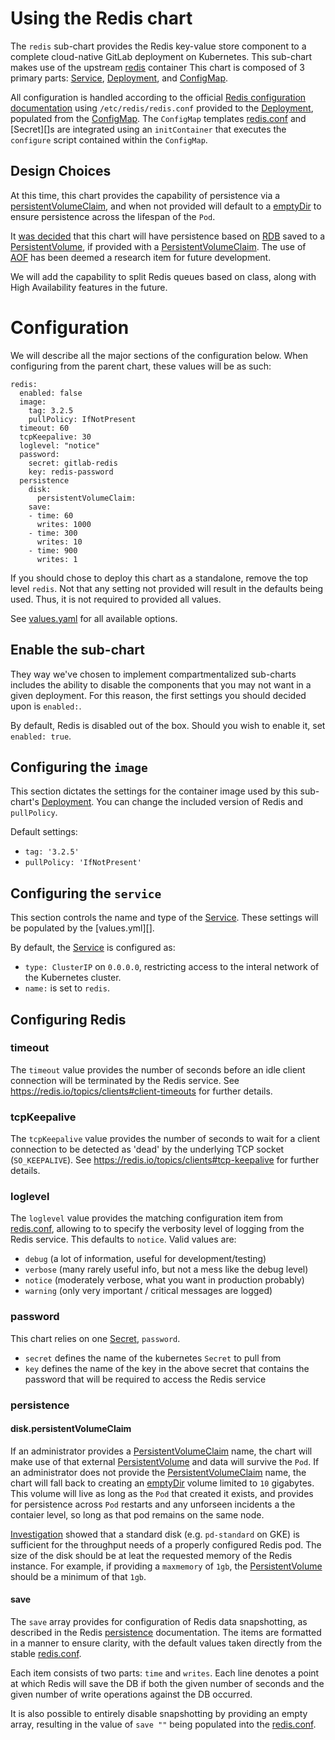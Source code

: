 # Using the Redis chart

The `redis` sub-chart provides the Redis key-value store component to a complete cloud-native GitLab deployment on Kubernetes. This sub-chart makes use of the upstream [redis][] container This chart is composed of 3 primary parts: [Service][], [Deployment][], and [ConfigMap][].

All configuration is handled according to the official [Redis configuration documentation][redis-config-docs] using `/etc/redis/redis.conf` provided to the [Deployment][], populated from the [ConfigMap][]. The `ConfigMap` templates [redis.conf][] and [Secret][]s are integrated using an `initContainer` that executes the `configure` script contained within the `ConfigMap`.

## Design Choices

At this time, this chart provides the capability of persistence via a [persistentVolumeClaim][], and when not provided will default to a [emptyDir][] to ensure persistence across the lifespan of the `Pod`.

It [was decided][issue-112] that this chart will have persistence based on [RDB][persistence] saved to a [PersistentVolume][], if provided with a [PersistentVolumeClaim][]. The use of [AOF][persistence] has been deemed a research item for future development.

We will add the capability to split Redis queues based on class, along with High Availability features in the future.

# Configuration

We will describe all the major sections of the configuration below. When configuring from the parent chart, these values will be as such:

```
redis:
  enabled: false
  image:
    tag: 3.2.5
    pullPolicy: IfNotPresent
  timeout: 60
  tcpKeepalive: 30
  loglevel: "notice"
  password:
    secret: gitlab-redis
    key: redis-password
  persistence
    disk:
      persistentVolumeClaim:
    save:
    - time: 60
      writes: 1000
    - time: 300
      writes: 10
    - time: 900
      writes: 1
```

If you should chose to deploy this chart as a standalone, remove the top level `redis`. Not that any setting not provided will result in the defaults being used. Thus, it is not required to provided all values.

See [values.yaml][] for all available options.

## Enable the sub-chart

They way we've chosen to implement compartmentalized sub-charts includes the ability to disable the components that you may not want in a given deployment. For this reason, the first settings you should decided upon is `enabled:`.

By default, Redis is disabled out of the box. Should you wish to enable it, set `enabled: true`.

## Configuring the `image`

This section dictates the settings for the container image used by this sub-chart's [Deployment][]. You can change the included version of Redis and `pullPolicy`.

Default settings:
- `tag: '3.2.5'`
- `pullPolicy: 'IfNotPresent'`

## Configuring the `service`

This section controls the name and type of the [Service][]. These settings will
be populated by the [values.yml][].

By default, the [Service][] is configured as:
- `type: ClusterIP` on `0.0.0.0`, restricting access to the interal network of the Kubernetes cluster.
- `name:` is set to `redis`.

## Configuring Redis

### timeout

The `timeout` value provides the number of seconds before an idle client connection will be terminated by the Redis service. See https://redis.io/topics/clients#client-timeouts for further details.

### tcpKeepalive

The `tcpKeepalive` value provides the number of seconds to wait for a client connection to be detected as 'dead' by the underlying TCP socket (`SO_KEEPALIVE`). See https://redis.io/topics/clients#tcp-keepalive for further details.

### loglevel

The `loglevel` value provides the matching configuration item from [redis.conf][], allowing to to specify the verbosity level of logging from the Redis service. This defaults to `notice`. Valid values are:
- `debug` (a lot of information, useful for development/testing)
- `verbose` (many rarely useful info, but not a mess like the debug level)
- `notice` (moderately verbose, what you want in production probably)
- `warning` (only very important / critical messages are logged)

### password

This chart relies on one [Secret][kubernetes-secret], `password`.
- `secret` defines the name of the kubernetes `Secret` to pull from
- `key` defines the name of the key in the above secret that contains the password that will be required to access the Redis service

### persistence

#### disk.persistentVolumeClaim

If an administrator provides a [PersistentVolumeClaim][] name, the chart will make use of that external [PersistentVolume][] and data will survive the `Pod`. If an administrator does not provide the [PersistentVolumeClaim][] name, the chart will fall back to creating an [emptyDir][] volume limited to `10` gigabytes. This volume will live as long as the `Pod` that created it exists, and provides for persistence across `Pod` restarts and any unforseen incidents a the contaier level, so long as that pod remains on the same node.

[Investigation][issue-112] showed that a standard disk (e.g. `pd-standard` on GKE) is sufficient for the throughput needs of a properly configured Redis pod. The size of the disk should be at leat the requested memory of the Redis instance. For example, if providing a `maxmemory` of `1gb`, the [PersistentVolume][] should be a minimum of that `1gb`.

#### save

The `save` array provides for configuration of Redis data snapshotting, as described in the Redis [persistence][] documentation. The items are formatted in a manner to ensure clarity, with the default values taken directly from the stable [redis.conf][].

Each item consists of two parts: `time` and `writes`. Each line denotes a point at which Redis will save the DB if both the given number of seconds and the given number of write operations against the DB occurred.

It is also possible to entirely disable snapshotting by providing an empty array, resulting in the value of `save ""` being populated into the [redis.conf][].

[redis]: https://hub.docker.com/_/redis/
[redis.conf]: http://download.redis.io/redis-stable/redis.conf
[redis-config-docs]: https://redis.io/topics/config

[Service]: ../../../charts/redis/templates/service.yaml
[Deployment]: ../../../charts/redis/templates/deployment.yaml
[ConfigMap]: ../../../charts/redis/templates/configmap.yaml
[values.yaml]: ../../../charts/redis/values.yaml

[PersistentVolume]: https://kubernetes.io/docs/concepts/storage/persistent-volumes/
[PersistentVolumeClaim]: https://kubernetes.io/docs/concepts/storage/volumes/#persistentvolumeclaim
[emptyDir]: https://kubernetes.io/docs/concepts/storage/volumes/#emptydir

[kubernetes-secret]: https://kubernetes.io/docs/concepts/configuration/secret/
[persistence]: https://redis.io/topics/persistence

[issue-112]:https://gitlab.com/charts/helm.gitlab.io/issues/112
